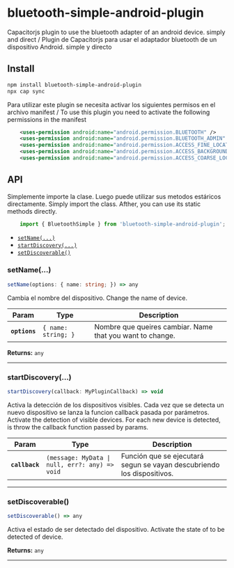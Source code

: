 # bluetooth-simple-android-plugin

Capacitorjs plugin to use the bluetooth adapter of an android device. simply and direct / Plugin de Capacitorjs para usar el adaptador bluetooth de un dispositivo Android. simple y directo

## Install

```bash
npm install bluetooth-simple-android-plugin
npx cap sync
```
Para utilizar este plugin se necesita activar los siguientes permisos en el archivo manifest / To use this plugin you need to activate the following permissions in the manifest

```xml
    <uses-permission android:name="android.permission.BLUETOOTH" />
    <uses-permission android:name="android.permission.BLUETOOTH_ADMIN" />
    <uses-permission android:name="android.permission.ACCESS_FINE_LOCATION" />
    <uses-permission android:name="android.permission.ACCESS_BACKGROUND_LOCATION" />
    <uses-permission android:name="android.permission.ACCESS_COARSE_LOCATION" />
```
## API
Simplemente importe la clase. Luego puede utilizar sus metodos estáricos directamente. Simply import the class. Afther, you can use its static methods directly. 

```typescript
    import { BluetoothSimple } from 'bluetooth-simple-android-plugin';
```

<docgen-index>

* [`setName(...)`](#setname)
* [`startDiscovery(...)`](#startdiscovery)
* [`setDiscoverable()`](#setdiscoverable)

</docgen-index>

<docgen-api>
<!--Update the source file JSDoc comments and rerun docgen to update the docs below-->

### setName(...)

```typescript
setName(options: { name: string; }) => any
```

Cambia el nombre del dispositivo. Change the name of device.

| Param         | Type                           | Description                                               |
| ------------- | ------------------------------ | --------------------------------------------------------- |
| **`options`** | <code>{ name: string; }</code> | Nombre que queires cambiar. Name that you want to change. |

**Returns:** <code>any</code>

--------------------


### startDiscovery(...)

```typescript
startDiscovery(callback: MyPluginCallback) => void
```

Activa la detección de los dispositivos visibles. Cada vez que se detecta un nuevo 
dispositivo se lanza la funcion callback pasada por parámetros. 
Activate the detection of visible devices. For each new device is detected, 
is throw the callback function passed by params.

| Param          | Type                                                         | Description                                                            |
| -------------- | ------------------------------------------------------------ | ---------------------------------------------------------------------- |
| **`callback`** | <code>(message: MyData \| null, err?: any) =&gt; void</code> | Función que se ejecutará segun se vayan descubriendo los dispositivos. |

--------------------


### setDiscoverable()

```typescript
setDiscoverable() => any
```

Activa el estado de ser detectado del dispositivo. Activate the state of to be detected of device.

**Returns:** <code>any</code>

--------------------

</docgen-api>

